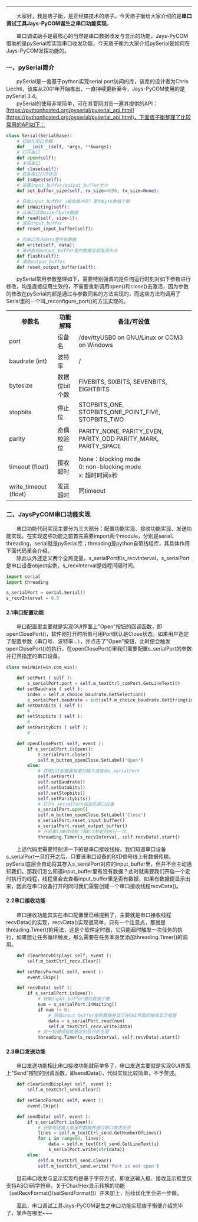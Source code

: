 ----

　　大家好，我是痞子衡，是正经搞技术的痞子。今天痞子衡给大家介绍的是**串口调试工具Jays-PyCOM诞生之串口功能实现**。  

　　串口调试助手是最核心的当然是串口数据收发与显示的功能，Jays-PyCOM借助的是pySerial库实现串口收发功能，今天痞子衡为大家介绍pySerial是如何在Jays-PyCOM发挥功能的。  

### 一、pySerial简介
　　pySerial是一套基于python实现serial port访问的库，该库的设计者为Chris Liechti，该库从2001年开始推出，一直持续更新至今，Jays-PyCOM使用的是pySerial 3.4。  
　　pySerial的使用非常简单，可在其官网浏览一遍其提供的API： [https://pythonhosted.org/pyserial/pyserial_api.html](https://pythonhosted.org/pyserial/pyserial_api.html)，下面痞子衡整理了比较常用的API如下：  

```Python
class Serial(SerialBase):
    # 初始化串口参数
    def __init__(self, *args, **kwargs):
    # 打开串口
    def open(self):
    # 关闭串口
    def close(self):
    # 获取串口打开状态
    def isOpen(self):
    # 设置input_buffer/output_buffer大小
    def set_buffer_size(self, rx_size=4096, tx_size=None):

    # 获取input_buffer（接收缓冲区）里的byte数据个数
    def inWaiting(self):
    # 从串口读取size个byte数据
    def read(self, size=1):
    # 清空input_buffer
    def reset_input_buffer(self):

    # 向串口写入data里所有数据
    def write(self, data):
    # 等待直到output_buffer里的数据全部发送出去
    def flush(self):
    # 清空output_buffer
    def reset_output_buffer(self):
```

　　pySerial常用参数整理如下，需要特别强调的是任何运行时刻对如下参数进行修改，均是直接应用生效的，不需要重新调用open()和close()去激活，因为参数的修改在pySerial内部是通过与参数同名的方法实现的，而这些方法均调用了Serial里的一个叫_reconfigure_port()的方法实现的。  

<table><tbody>
    <tr>
        <th style="width: 150px;">参数名</th>
        <th style="width: 100px;">功能解释</th>
        <th style="width: 500px;">备注/可设值</th>
    </tr>
    <tr>
        <td>port</td>
        <td>设备名</td>
        <td>/dev/ttyUSB0 on GNU/Linux or COM3 on Windows</td>
    </tr>
    <tr>
        <td>baudrate (int)</td>
        <td>波特率</td>
        <td>/</td>
    </tr>
    <tr>
        <td>bytesize</td>
        <td>数据位bit个数</td>
        <td>FIVEBITS, SIXBITS, SEVENBITS, EIGHTBITS</td>
    </tr>
    <tr>
        <td>stopbits</td>
        <td>停止位</td>
        <td>STOPBITS_ONE, STOPBITS_ONE_POINT_FIVE, STOPBITS_TWO</td>
    </tr>
    <tr>
        <td>parity</td>
        <td>奇偶校验位</td>
        <td>PARITY_NONE, PARITY_EVEN, PARITY_ODD PARITY_MARK, PARITY_SPACE</td>
    </tr>
    <tr>
        <td>timeout (float)</td>
        <td>接收超时</td>
        <td>None：blocking mode<br>
		    0: non-blocking mode<br>
			x: 超时时间x秒</td>
    </tr>
    <tr>
        <td>write_timeout (float)</td>
        <td>发送超时</td>
        <td>同timeout</td>
    </tr>
</table>

### 二、JaysPyCOM串口功能实现
　　串口功能代码实现主要分为三大部分：配置功能实现、接收功能实现、发送功能实现。在实现这些功能之前首先需要import两个module，分别是serial、threading，serial就是pySerial库；threading是python自带线程库，其具体作用下面代码里会介绍。  
　　除此以外还定义两个全局变量，s_serialPort和s_recvInterval，s_serialPort是串口设备object实例，s_recvInterval是线程间隔时间。  
```Python
import serial
import threading

s_serialPort = serial.Serial()
s_recvInterval = 0.5
```

#### 2.1串口配置功能
　　串口配置里主要就是实现GUI界面上"Open"按钮的回调函数，即openClosePort()，软件刚打开时所有可用Port默认是Close状态，如果用户选定了配置参数（串口号、波特率...），并点击了"Open"按钮，此时便会触发openClosePort()的执行，在openClosePort()里我们需要配置s_serialPort的参数并打开指定的串口设备。  

```Python
class mainWin(win.com_win):

    def setPort ( self ):
        s_serialPort.port = self.m_textCtrl_comPort.GetLineText(0)
    def setBaudrate ( self ):
        index = self.m_choice_baudrate.GetSelection()
        s_serialPort.baudrate = int(self.m_choice_baudrate.GetString(index))
    def setDatabits ( self ):
        # ...
    def setStopbits ( self ):
        # ...
    def setParitybits ( self ):
        # ...

    def openClosePort( self, event ):
        if s_serialPort.isOpen():
            s_serialPort.close()
            self.m_button_openClose.SetLabel('Open')
        else:
		    # 获取GUI配置面板里的输入值赋给s_serialPort
            self.setPort()
            self.setBaudrate()
            self.setDatabits()
            self.setStopbits()
            self.setParitybits()
			# 打开s_serialPort指定的串口设备
            s_serialPort.open()
            self.m_button_openClose.SetLabel('Close')
            s_serialPort.reset_input_buffer()
            s_serialPort.reset_output_buffer()
			# 开启串口接收线程（每0.5秒定时执行一次）
			threading.Timer(s_recvInterval, self.recvData).start()
```

　　上述代码里需要特别讲一下的是串口接收线程，我们知道串口设备s_serialPort一旦打开之后，只要该串口设备的RXD信号线上有数据传输，pySerial底层会自动将其存入s_serialPort对应的input_buffer里，但并不会主动通知我们。那我们怎么知道input_buffer里有没有数据？此时就需要我们开启一个定时执行的线程，线程里会去查看input_buffer里是否有数据，如果有数据便显示出来，因此在串口设备打开的同时我们需要创建一个串口接收线程recvData()。  

#### 2.2串口接收功能
　　串口接收功能其实在串口配置里已经提到了，主要就是串口接收线程recvData()的实现，recvData()实现很简单，只有一个注意点，那就是threading.Timer()的用法，这是个软件定时器，它只能超时触发一次任务的执行，如果想让任务循环触发，那么需要在任务本身里添加threading.Timer()的调用。  

```Python
    def clearRecvDisplay( self, event ):
        self.m_textCtrl_recv.Clear()

    def setRecvFormat( self, event ):
        event.Skip()

    def recvData( self ):
        if s_serialPort.isOpen():
		    # 获取input_buffer里的数据个数
            num = s_serialPort.inWaiting()
            if num != 0:
			    # 获取input_buffer里的数据并显示在GUI界面的接收显示框里
                data = s_serialPort.read(num)
                self.m_textCtrl_recv.write(data)
			# 这一句是线程能够定时执行的关键
            threading.Timer(s_recvInterval, self.recvData).start()
```

#### 2.3串口发送功能
　　串口发送功能相比串口接收功能就简单多了，串口发送主要就是实现GUI界面上"Send"按钮的回调函数，即sendData()，代码实现比较简单，不予赘述。  

```Python
    def clearSendDisplay( self, event ):
        self.m_textCtrl_send.Clear()

    def setSendFormat( self, event ):
        event.Skip()

    def sendData( self, event ):
        if s_serialPort.isOpen():
		    # 获取发送输入框里的数据并通过串口发送出去
            lines = self.m_textCtrl_send.GetNumberOfLines()
            for i in range(0, lines):
                data = self.m_textCtrl_send.GetLineText(i)
                s_serialPort.write(str(data))
        else:
            self.m_textCtrl_send.Clear()
            self.m_textCtrl_send.write('Port is not open')
```

　　目前串口收发与显示实现均是基于字符方式，即发送输入框、接收显示框里仅支持ASCII码字符串，关于Char/Hex显示转换的功能（setRecvFormat()/setSendFormat()）并未加上，后续优化里会进一步做。  

　　至此，串口调试工具Jays-PyCOM诞生之串口功能实现痞子衡便介绍完毕了，掌声在哪里~~~  



